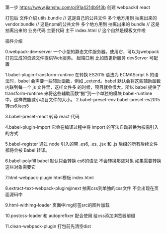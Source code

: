 第一步  https://www.jianshu.com/p/91a4214b913b 创建 webpack4 react



打包后 文件介绍
utils.bundle  // 这是自己的公共文件 多个地方用到 抽离出来的
vendor.bundle // 这是npm的公共文件 多个地方用到 抽离出来的
bundle        // 这是 抽离出来的 业务代码  主要代码 主干
index.html    // 这个自然是模板文件啦

插件介绍

0.webpack-dev-server 一个小型的静态文件服务器。使用它，可以为webpack打包生成的资源文件提供Web服务。 起端口用 比如热更新服务  devServer 可配置

1.babel-plugin-transform-runtime    在转换 ES2015 语法为 ECMAScript 5 的语法时，babel 会需要一些辅助函数，例如 _extend。babel 默认会将这些辅助函数内联到每一个 js 文件里，这样文件多
                                    的时候，项目就会很大。所以 babel 提供了 transform-runtime 来将这些辅助函数“搬”到一个单独的模块 babel-runtime 中，这样做能减小项目文件的大小。
2.babel-preset-env babel-preset-es2015     转es6为es5

3.babel-preset-react   转译 react 代码 

4.babel-plugin-import  它会在编译过程中将 import 的写法自动转换为按需引入的方式

5.babel-register       通过 node 引入的带 .es6, .es, .jsx 和 .js 后缀的所有后续文件都将会被 Babel 转译。

6.babel-polyfill   babel 默认只会转换 es6的语法 不会转换那些对象 如果需要转换这些对象需要它

7.html-webpack-plugin  html模板 index.html

8.extract-text-webpack-plugin@next 抽离css到单独的css文件 不会出现在页面源码中

9.html-withimg-loader 页面中img标签src的图片加载

10.postcss-loader 和 autoprefixer  配合使用 给css添加浏览器前缀

11.clean-webpack-plugin  打包前先清空dist 

